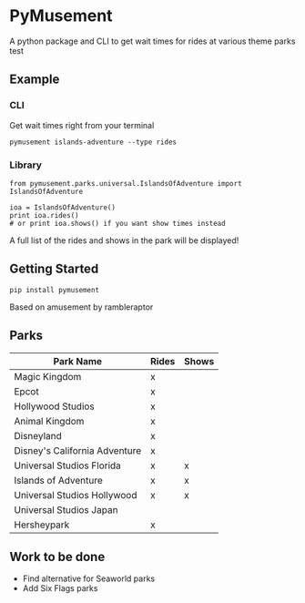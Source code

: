 # PyMusement
A python package and CLI to get wait times for rides at various theme parks
test
## Example
### CLI
Get wait times right from your terminal
```
pymusement islands-adventure --type rides
```

### Library
```
from pymusement.parks.universal.IslandsOfAdventure import IslandsOfAdventure

ioa = IslandsOfAdventure()
print ioa.rides()
# or print ioa.shows() if you want show times instead
```
A full list of the rides and shows in the park will be displayed!

## Getting Started
```
pip install pymusement
```

Based on amusement by rambleraptor


## Parks

| Park Name                     | Rides       | Shows       |
| ------------------------------|-------------|-------------|
| Magic Kingdom                 |x            |             |
| Epcot                         |x            |             |
| Hollywood Studios             |x            |             |
| Animal Kingdom                |x            |             |
| Disneyland                    |x            |             |
| Disney's California Adventure |x            |             |
| Universal Studios Florida     |x            |x            |
| Islands of Adventure          |x            |x            |
| Universal Studios Hollywood   |x            |x            |
| Universal Studios Japan       |             |
| Hersheypark                   |x            |             |

## Work to be done
* Find alternative for Seaworld parks
* Add Six Flags parks
